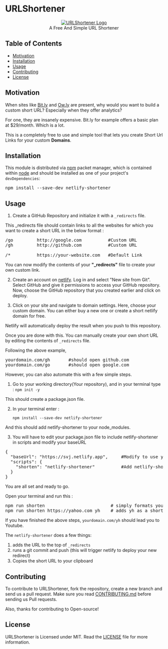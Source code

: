 # URLShortener

<p align="center">
    <a href="https://github.com/1StranGe/URLShortener"><img src="https://i.ibb.co/8zPJpX8/Logo-removebg-preview.png" alt="URLShortener Logo" border="0"></a>
    <br>A Free And Simple URL Shortener
</p>

## Table of Contents

- [Motivation](#Motivation)
- [Installation](#Installation)
- [Usage](#Usage)
- [Contributing](#Contributing)
- [License](#License)

## Motivation

When sites like <a href="https://bitly.com/">Bit.ly</a> and <a href="https://hootsuite.com/pages/owly">Ow.ly</a> are present, why would you want to build a custom short URL? Especially when they offer analytics?

For one, they are insanely expensive. Bit.ly for example offers a basic plan at $29/month. Which is a lot.

This is a completely free to use and simple tool that lets you create Short Url Links for your custom **Domains**.

## Installation

This module is distributed via <a href="https://www.npmjs.com/">npm</a> packet manager, which is contained within <a href="https://nodejs.org/en/">node</a> and should be installed as one of your project's `devDependencies`:

<pre>
npm install --save-dev netlify-shortener
</pre>

## Usage

1. Create a GitHub Repository and initialize it with a `_redirects` file.

  This _redirects file should contain links to all the websites for which you want to create a short URL in the below format : 

<pre>
/go         http://google.com          #Custom URL
/gh         http://github.com          #Custom URL

/*          https://your-website.com   #Default Link
</pre>

You can now modify the contents of your **"_redirects"** file to create your own custom link.

2. Create an account on <a href="https://www.netlify.com/">netlify</a>. Log in and select "New site from Git". Select GitHub and give it permissions to access your GitHub repository. Now, choose the GitHub repository that you created earlier and click on deploy. 

3. Click on your site and navigate to domain settings. Here, choose your custom domain. You can either buy a new one or create a short netlify domain for free.

Netlify will automatically deploy the result when you push to this repository.

Once you are done with this. You can manually create your own short URL by editing the contents of `_redirects` file.

Following the above example, 
<pre>
yourdomain.com/gh       #should open github.com
yourdomain.com/go       #should open google.com
</pre>

However, you can also automate this with a few simple steps.

1. Go to your working directory(Your repository), and in your terminal type : `npm init -y`

This should create a package.json file.

2. In your terminal enter :

    `npm install --save-dev netlify-shortener`

And this should add netlify-shortener to your node_modules.

3. You will have to edit your package.json file to include netlify-shortener in scripts and modify your baseURL

<pre>
{
  "baseUrl": "https://svj.netlify.app",     #Modify to use your custom address.
  "scripts": {
    "shorten": "netlify-shortener"          #Add netlify-shortener to scripts.
  }
}
</pre>

You are all set and ready to go.

Open your terminal and run this :

<pre>
npm run shorten                         # simply formats your _redirects file
npm run shorten https://yahoo.com yh    # adds yh as a short URL for you. 
</pre>

If you have finished the above steps, `yourdomain.com/yh` should lead you to Youtube.

The `netlify-shortener` does a few things:

1. adds the URL to the top of `_redirects`
2. runs a git commit and push (this will trigger netlify to deploy your new redirect)
3. Copies the short URL to your clipboard

## Contributing 

To contribute to URLShortener, fork the repository, create a new branch and send us a pull request. Make sure you read [CONTRIBUTING.md](https://github.com/1StranGe/URLShortener/blob/master/docs/CONTRIBUTING.md) before sending us Pull requests. 

Also, thanks for contributing to Open-source!

## License 

URLShortener is Licensed under MIT. Read the [LICENSE](https://github.com/1StranGe/URLShortener/blob/master/LICENSE) file for more information.



